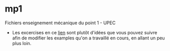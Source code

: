 # mp1
Fichiers enseignement mécanique du point 1 - UPEC
- Les excercises en ce [lien](https://www.google.com)  sont plutôt d'idées que vous pouvez suivre afin de modifier les examples qu'on a travaillé en cours, en allant un peu plus loin.
